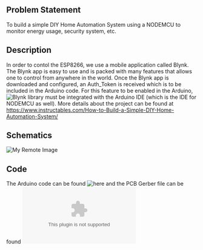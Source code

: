 ## Problem Statement
To build a simple DIY Home Automation System using a NODEMCU to monitor energy usage, security system, etc.

## Description
In order to contol the ESP8266, we use a mobile application called Blynk. The Blynk app is easy to use and is packed with many features that allows one to control from anywhere in the world. Once the Blynk app is downloaded and configured, an Auth_Token is received which is to be included in the Arduino code. For this feature to be enabled in the Arduino, ![Blynk library](https://github.com/blynkkk/blynk-library) must be integrated with the Arduino IDE (which is the IDE for NODEMCU as well). More details about the project can be found at https://www.instructables.com/How-to-Build-a-Simple-DIY-Home-Automation-System/

## Schematics
![My Remote Image](https://content.instructables.com/ORIG/FOW/MLK6/L4E6FYSG/FOWMLK6L4E6FYSG.png?auto=webp&frame=1&fit=bounds&md=7f3b362776f5c736627604c47afa6b0a)

## Code
The Arduino code can be found ![here](https://github.com/ee20b117/EC_01_2.2/blob/sarav/Task-1/Mini-Task%202/P3_DIY%20Home%20Automation%20System/Arduino%20code)
and the PCB Gerber file can be found ![here](https://github.com/ee20b117/EC_01_2.2/blob/sarav/Task-1/Mini-Task%202/P3_DIY%20Home%20Automation%20System/Gerber_File%20-%20Home_Automation_ESP8266.zip)



